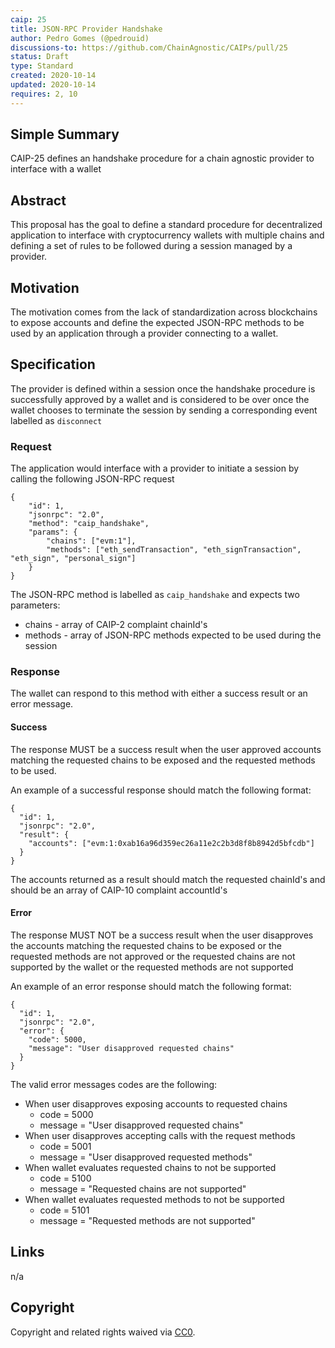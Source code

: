 ```yaml
---
caip: 25
title: JSON-RPC Provider Handshake
author: Pedro Gomes (@pedrouid)
discussions-to: https://github.com/ChainAgnostic/CAIPs/pull/25
status: Draft
type: Standard
created: 2020-10-14
updated: 2020-10-14
requires: 2, 10
---
```


## Simple Summary

CAIP-25 defines an handshake procedure for a chain agnostic provider to interface with a wallet

## Abstract

This proposal has the goal to define a standard procedure for decentralized application to interface with cryptocurrency wallets with multiple chains and defining a set of rules to be followed during a session managed by a provider.

## Motivation

The motivation comes from the lack of standardization across blockchains to expose accounts and define the expected JSON-RPC methods to be used by an application through a provider connecting to a wallet.

## Specification

The provider is defined within a session once the handshake procedure is successfully approved by a wallet and is considered to be over once the wallet chooses to terminate the session by sending a corresponding event labelled as `disconnect`

### Request

The application would interface with a provider to initiate a session by calling the following JSON-RPC request

```
{
    "id": 1,
    "jsonrpc": "2.0",
    "method": "caip_handshake",
    "params": {
        "chains": ["evm:1"],
        "methods": ["eth_sendTransaction", "eth_signTransaction", "eth_sign", "personal_sign"]
    }
}
```

The JSON-RPC method is labelled as `caip_handshake` and expects two parameters:

- chains - array of CAIP-2 complaint chainId's
- methods - array of JSON-RPC methods expected to be used during the session

### Response

The wallet can respond to this method with either a success result or an error message.

#### Success

The response MUST be a success result when the user approved accounts matching the requested chains to be exposed and the requested methods to be used.

An example of a successful response should match the following format:

```jsonc
{
  "id": 1,
  "jsonrpc": "2.0",
  "result": {
    "accounts": ["evm:1:0xab16a96d359ec26a11e2c2b3d8f8b8942d5bfcdb"]
  }
}
```

The accounts returned as a result should match the requested chainId's and should be an array of CAIP-10 complaint accountId's

#### Error

The response MUST NOT be a success result when the user disapproves the accounts matching the requested chains to be exposed or the requested methods are not approved or the requested chains are not supported by the wallet or the requested methods are not supported

An example of an error response should match the following format:

```jsonc
{
  "id": 1,
  "jsonrpc": "2.0",
  "error": {
    "code": 5000,
    "message": "User disapproved requested chains"
  }
}
```

The valid error messages codes are the following:

- When user disapproves exposing accounts to requested chains
  - code = 5000
  - message = "User disapproved requested chains"
- When user disapproves accepting calls with the request methods
  - code = 5001
  - message = "User disapproved requested methods"
- When wallet evaluates requested chains to not be supported
  - code = 5100
  - message = "Requested chains are not supported"
- When wallet evaluates requested methods to not be supported
  - code = 5101
  - message = "Requested methods are not supported"

## Links

n/a

## Copyright

Copyright and related rights waived via [CC0](https://creativecommons.org/publicdomain/zero/1.0/).
